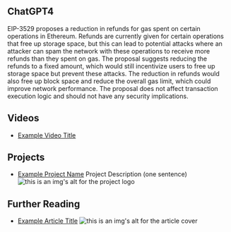 ## ChatGPT4

EIP-3529 proposes a reduction in refunds for gas spent on certain operations in Ethereum. Refunds are currently given for certain operations that free up storage space, but this can lead to potential attacks where an attacker can spam the network with these operations to receive more refunds than they spent on gas. The proposal suggests reducing the refunds to a fixed amount, which would still incentivize users to free up storage space but prevent these attacks. The reduction in refunds would also free up block space and reduce the overall gas limit, which could improve network performance. The proposal does not affect transaction execution logic and should not have any security implications.

## Videos

- [Example Video Title](https://www.youtube.com/watch?v=TDGq4aeevgY)

## Projects

- [Example Project Name](https://xxxx.xxx/xxxxx) Project Description (one sentence) ![this is an img's alt for the project logo](https://xxxx.xxx/project-logo.xxx)

## Further Reading

- [Example Article Title](https://xxxx.xxx/xxxxx) ![this is an img's alt for the article cover](https://xxxx.xxx/article-cover.xxx)
